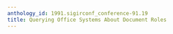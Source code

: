 ```yaml
---
anthology_id: 1991.sigirconf_conference-91.19
title: Querying Office Systems About Document Roles
---
```

